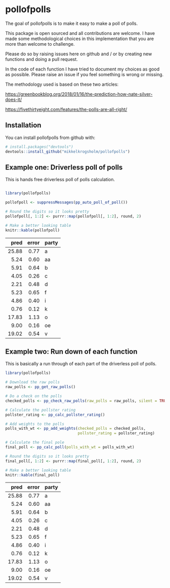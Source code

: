 
<!-- README.md is generated from README.Rmd. Please edit that file -->
pollofpolls
===========

The goal of pollofpolls is to make it easy to make a poll of polls.

This package is open sourced and all contributions are welcome. I have made some methodological choices in this implementation that you are more than welcome to challenge.

Please do so by raising issues here on github and / or by creating new functions and doing a pull request.

In the code of each function I have tried to document my choices as good as possible. Please raise an issue if you feel something is wrong or missing.

The methodology used is based on these two articles:

<https://greenbookblog.org/2018/01/16/the-prediction-how-nate-silver-does-it/>

<https://fivethirtyeight.com/features/the-polls-are-all-right/>

Installation
------------

You can install pollofpolls from github with:

``` r
# install.packages("devtools")
devtools::install_github("mikkelkrogsholm/pollofpolls")
```

Example one: Driverless poll of polls
-------------------------------------

This is hands free driverless poll of polls calculation.

``` r

library(pollofpolls)

pollofpoll <- suppressMessages(pp_auto_poll_of_poll()) 

# Round the digits so it looks pretty
pollofpoll[, 1:2] <- purrr::map(pollofpoll[, 1:2], round, 2)

# Make a better looking table
knitr::kable(pollofpoll)
```

|   pred|  error| party |
|------:|------:|:------|
|  25.88|   0.77| a     |
|   5.24|   0.60| aa    |
|   5.91|   0.64| b     |
|   4.05|   0.26| c     |
|   2.21|   0.48| d     |
|   5.23|   0.65| f     |
|   4.86|   0.40| i     |
|   0.76|   0.12| k     |
|  17.83|   1.13| o     |
|   9.00|   0.16| oe    |
|  19.02|   0.54| v     |

Example two: Run down of each function
--------------------------------------

This is basically a run through of each part of the driverless poll of polls.

``` r
library(pollofpolls)

# Download the raw polls
raw_polls <- pp_get_raw_polls()

# Do a check on the polls
checked_polls <- pp_check_raw_polls(raw_polls = raw_polls, silent = TRUE)

# Calculate the pollster rating
pollster_rating <- pp_calc_pollster_rating()

# Add weights to the polls
polls_with_wt <- pp_add_weights(checked_polls = checked_polls, 
                                pollster_rating = pollster_rating)

# Calculate the final pole
final_poll <- pp_calc_poll(polls_with_wt = polls_with_wt)

# Round the digits so it looks pretty
final_poll[, 1:2] <- purrr::map(final_poll[, 1:2], round, 2)

# Make a better looking table
knitr::kable(final_poll)
```

|   pred|  error| party |
|------:|------:|:------|
|  25.88|   0.77| a     |
|   5.24|   0.60| aa    |
|   5.91|   0.64| b     |
|   4.05|   0.26| c     |
|   2.21|   0.48| d     |
|   5.23|   0.65| f     |
|   4.86|   0.40| i     |
|   0.76|   0.12| k     |
|  17.83|   1.13| o     |
|   9.00|   0.16| oe    |
|  19.02|   0.54| v     |
